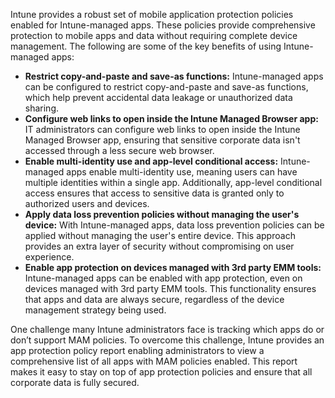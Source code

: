 

Intune provides a robust set of mobile application protection policies enabled for Intune-managed apps. These policies provide comprehensive protection to mobile apps and data without requiring complete device management. The following are some of the key benefits of using Intune-managed apps:

- **Restrict copy-and-paste and save-as functions:** Intune-managed apps can be configured to restrict copy-and-paste and save-as functions, which help prevent accidental data leakage or unauthorized data sharing.
- **Configure web links to open inside the Intune Managed Browser app:** IT administrators can configure web links to open inside the Intune Managed Browser app, ensuring that sensitive corporate data isn't accessed through a less secure web browser.
- **Enable multi-identity use and app-level conditional access:** Intune-managed apps enable multi-identity use, meaning users can have multiple identities within a single app. Additionally, app-level conditional access ensures that access to sensitive data is granted only to authorized users and devices.
- **Apply data loss prevention policies without managing the user's device:** With Intune-managed apps, data loss prevention policies can be applied without managing the user's entire device. This approach provides an extra layer of security without compromising on user experience.
- **Enable app protection on devices managed with 3rd party EMM tools:** Intune-managed apps can be enabled with app protection, even on devices managed with 3rd party EMM tools. This functionality ensures that apps and data are always secure, regardless of the device management strategy being used.

One challenge many Intune administrators face is tracking which apps do or don’t support MAM policies. To overcome this challenge, Intune provides an app protection policy report enabling administrators to view a comprehensive list of all apps with MAM policies enabled. This report makes it easy to stay on top of app protection policies and ensure that all corporate data is fully secured.